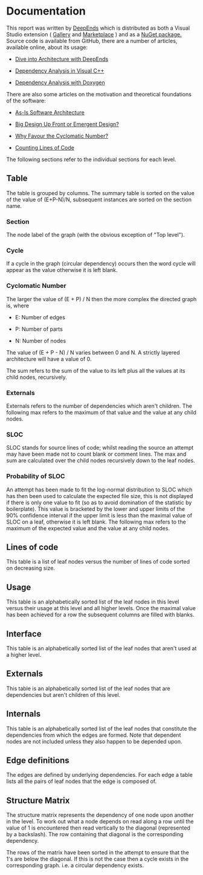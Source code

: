 # Documentation


This report was written by 
[DeepEnds](https://github.com/zebmason/deepends)
 which is distributed as both a Visual Studio extension (
[Gallery](https://visualstudiogallery.msdn.microsoft.com/4c9c5d41-46d2-409d-8c83-9d6d4d9e86bc?redir=0)
 and 
[Marketplace](https://marketplace.visualstudio.com/items?itemName=ZebM.DeepEnds)
) and as a 
[NuGet package.](https://www.nuget.org/packages/DeepEnds.Console/)
Source code is available from GitHub, there are a number of articles, available online, about its usage:



* [Dive into Architecture with DeepEnds](http://htmlpreview.github.com/?https://github.com/zebmason/DeepEnds/blob/master/Doc/userguide.html)

* [Dependency Analysis in Visual C++](http://www.codeproject.com/Articles/1137021/Dependency-Analysis-in-Visual-Cplusplus)

* [Dependency Analysis with Doxygen](https://www.codeproject.com/Articles/1155619/Dependency-Analysis-with-Doxygen)




There are also some articles on the motivation and theoretical foundations of the software:



* [As-Is Software Architecture](http://www.codeproject.com/Articles/1098935/As-Is-Software-Architecture)

* [Big Design Up Front or Emergent Design?](https://www.codeproject.com/Tips/1158303/Big-Design-Up-Front-or-Emergent-Design)

* [Why Favour the Cyclomatic Number?](https://www.codeproject.com/Tips/1116433/Why-Favour-the-Cyclomatic-Number)

* [Counting Lines of Code](https://www.codeproject.com/Tips/1136171/Counting-Lines-of-Code)




The following sections refer to the individual sections for each level.


## Table



The table is grouped by columns. The summary table is sorted on the value of 
the value of (E+P-N)/N, subsequent instances are sorted on the section name.


### Section



The node label of the graph (with the obvious exception of "Top level").





### Cycle



If a cycle in the graph (circular dependency) occurs then the word cycle will appear as the value otherwise it 
is left blank.





### Cyclomatic Number



The larger the value of (E + P) / N then the more complex the directed graph is, where




* E: Number of edges

* P: Number of parts

* N: Number of nodes



The value of (E + P - N) / N varies between 0 and N. A strictly layered architecture will have a value of 0.



The sum refers to the sum of the value to its left plus all the values at its child nodes, recursively.





### Externals



Externals refers to the number of dependencies which aren't children.
The following max refers to the maximum of that value and the value at any child nodes.





### SLOC



SLOC stands for source lines of code; whilst reading the source an attempt may have 
been made not to count blank or comment lines. The max and sum are calculated over 
the child nodes recursively down to the leaf nodes.





### Probability of SLOC



An attempt has been made to fit the log-normal distribution to SLOC which has then 
been used to calculate the expected file size, this is not displayed if there is only 
one value to fit (so as to avoid domination of the statistic by boilerplate). This 
value is bracketed by the lower and upper limits of the 90% confidence interval if 
the upper limit is less than the maximal value of SLOC on a leaf, otherwise it is 
left blank. The following max refers to the maximum of the expected value and the 
value at any child nodes.





## Lines of code


This table is a list of leaf nodes versus the
number of lines of code sorted on decreasing size.


## Usage


This table is an alphabetically sorted list of the leaf nodes in this level
versus their usage at this level and all higher levels.
Once the maximal value has been achieved for a row the subsequent columns
are filled with blanks.


## Interface


This table is an alphabetically sorted list of the leaf nodes that aren't used
at a higher level.


## Externals


This table is an alphabetically sorted list of the leaf nodes that are dependencies
but aren't children of this level.


## Internals


This table is an alphabetically sorted list of the leaf nodes that constitute the dependencies
from which the edges are formed. Note that dependent nodes are not included unless they
also happen to be depended upon.


## Edge definitions


The edges are defined by underlying dependencies.
For each edge a table lists all the pairs of leaf nodes
that the edge is composed of.



## Structure Matrix


The structure matrix represents the dependency of one node upon another in the level.
To work out what a node depends on read along a row until the value of 1 is encountered
then read vertically to the diagonal (represented by a backslash).
The row containing that diagonal is the corresponding dependency.

The rows of the matrix have been sorted in the attempt to ensure that the 1's are
below the diagonal. If this is not the case then a cycle exists in the corresponding
graph. i.e. a circular dependency exists.



